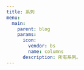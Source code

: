 ```yaml
---
title: 系列
menu:
  main:
    parent: blog
    params:
      icon:
        vendor: bs
        name: columns
      description: 所有系列。
---
```

